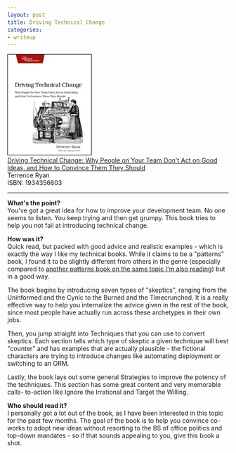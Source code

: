 ```yaml
---
layout: post
title: Driving Technical Change
categories:
- writeup
---
```


![](/static/driving-technical-change.jpeg)  
[Driving Technical Change: Why People on Your Team Don't Act on Good Ideas, and How to Convince Them They Should][link]  
Terrence Ryan  
ISBN: 1934356603

---

**What's the point?**  
You've got a great idea for how to improve your development team. No one 
seems to listen. You keep trying and then get grumpy. This book tries to help
you not fail at introducing technical change.

**How was it?**  
Quick read, but packed with good advice and realistic examples - which is
exactly the way I like my technical books. While it claims to be a "patterns"
book, I found it to be slightly different from others in the genre (especially
compared to [another patterns book on the same topic I'm also reading][fc])
but in a good way.

The book begins by introducing seven types of "skeptics", ranging from the
Uninformed and the Cynic to the Burned and the Timecrunched. It is a really 
effective way to help you internalize the advice given in the rest of the 
book, since most people have actually run across these archetypes in their
own jobs.

Then, you jump straight into Techniques that you can use to convert skeptics.
Each section tells which type of skeptic a given technique will best 
"counter" and has examples that are actually plausible - the fictional 
characters are trying to introduce changes like automating deployment or
switching to an ORM.

Lastly, the book lays out some general Strategies to improve the potency of 
the techniques. This section has some great content and very memorable calls-
to-action like Ignore the Irrational and Target the Willing.

**Who should read it?**  
I personally got a lot out of the book, as I have been interested in this 
topic for the past few months. The goal of the book is to help you convince 
co-works to adopt new ideas without resorting to the BS of office politics and
top-down mandates - so if that sounds appealing to you, give this book a shot.

[link]: http://www.amazon.com/exec/obidos/ASIN/1934356603/ref=nosim&tag=bookreview0a1-20
[fc]: http://www.amazon.com/exec/obidos/ASIN/0201741571/ref=nosim&tag=bookreview0a1-20